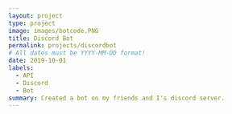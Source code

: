 ```yaml
---
layout: project
type: project
image: images/botcode.PNG
title: Discord Bot
permalink: projects/discordbot
# All dates must be YYYY-MM-DD format!
date: 2019-10-01
labels:
  - API
  - Discord
  - Bot
summary: Created a bot on my friends and I's discord server.
---
```


  

